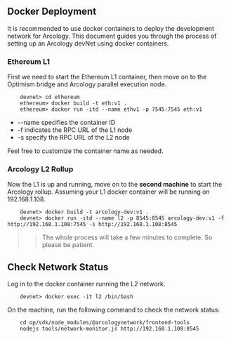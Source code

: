 ## Docker Deployment

It is recommended to use docker containers to deploy the development network for Arcology. This document guides you through the process of setting up an Arcology devNet using docker containers.

### Ethereum L1

 First we need to start the Ethereum L1 container, then move on to the Optimism bridge and Arcology parallel execution node.
 
 ``` shell
	 devnet> cd ethereum
	 ethereum> docker build -t eth:v1 .
	 ethereum> docker run -itd --name ethv1 -p 7545:7545 eth:v1
 ```
 
 - --name specifies the container ID
 - -f indicates the RPC URL of the L1 node
 - -s specify the RPC URL of the L2 node
   
 Feel free to customize the container name as needed.
 
 ### Arcology L2 Rollup
 
 Now the L1 is up and running, move on to the **second machine** to start the Arcology rollup.
 Assuming your L1 docker container will be running on 192.168.1.108.
 
 ``` shell
	 devnet> docker build -t arcology-dev:v1 .
	 devnet> docker run -itd --name l2 -p 8545:8545 arcology-dev:v1 -f http://192.168.1.108:7545 -s http://192.168.1.108:8545 
 ```
 >> The whole process will take a few minutes to complete. So please be patient.


## Check Network Status

Log in to the docker container running the L2 network. 

```shell
    devnet> docker exec -it l2 /bin/bash
```

On the machine, run the following command to check the network status:

```shell
    cd op/sdk/node_modules/@arcologynetwork/frontend-tools
    nodejs tools/network-monitor.js http://192.168.1.108:8545 
```

